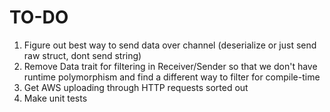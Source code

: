 # TO-DO

1) Figure out best way to send data over channel (deserialize or just send raw struct, dont send string)
2) Remove Data trait for filtering in Receiver/Sender so that we don't have runtime polymorphism and find
    a different way to filter for compile-time
3) Get AWS uploading through HTTP requests sorted out
4) Make unit tests